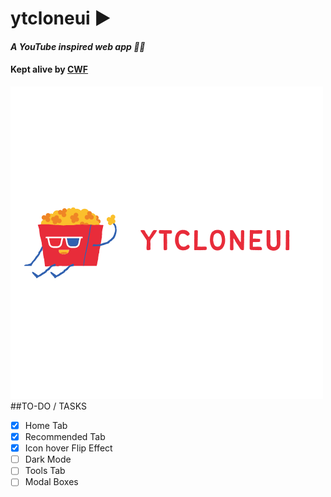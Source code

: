 # ytcloneui ▶
#### *A YouTube inspired web app 👩‍💻*
#### Kept alive by [CWF](https://codewithfriends.io)
![cover](img/YTCLONEUI.png)
##TO-DO / TASKS 
- [x] Home Tab 
- [x] Recommended Tab
- [x] Icon hover Flip Effect
- [ ] Dark Mode 
- [ ] Tools Tab
- [ ] Modal Boxes
